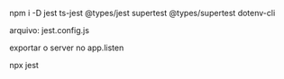 npm i -D jest ts-jest @types/jest supertest @types/supertest dotenv-cli

arquivo: jest.config.js

exportar o server no app.listen

npx jest